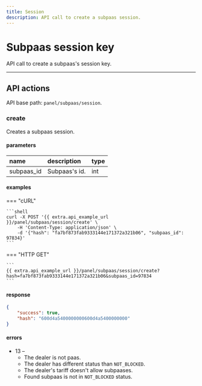 ```yaml
---
title: Session
description: API call to create a subpaas session.
---
```


# Subpaas session key

API call to create a subpaas's session key.

***

## API actions

API base path: `panel/subpaas/session`.

### create

Creates a subpaas session.

#### parameters

| name | description | type|
| :------ | :------ | :----- |
| subpaas_id | Subpaas's id. | int |

#### examples

=== "cURL"

    ```shell
    curl -X POST '{{ extra.api_example_url }}/panel/subpaas/session/create' \
        -H 'Content-Type: application/json' \ 
        -d '{"hash": "fa7bf873fab9333144e171372a321b06", "subpaas_id": 97834}'
    ```
       
=== "HTTP GET"

    ```
    {{ extra.api_example_url }}/panel/subpaas/session/create?hash=fa7bf873fab9333144e171372a321b06&subpaas_id=97834
    ```


#### response

```json
{
    "success": true,
    "hash": "600d4a5400000000600d4a5400000000"
}
```

#### errors

* 13 –
    * The dealer is not paas.
    * The dealer has different status than `NOT_BLOCKED`.
    * The dealer's tariff doesn't allow subpaases.
    * Found subpaas is not in `NOT_BLOCKED` status.

